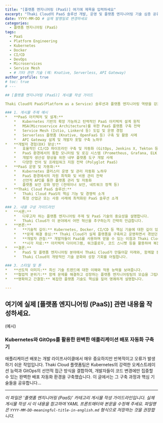 ```yaml
---
title: "[플랫폼 엔지니어링 (PaaS)] 여기에 제목을 입력하세요"
excerpt: "Thaki Cloud의 PaaS 솔루션 개발, 운영 및 플랫폼 엔지니어링 기술 심층 공유"
date: YYYY-MM-DD # 실제 발행일로 변경하세요
categories:
  - 플랫폼 엔지니어링 (PaaS)
tags:
  - PaaS
  - Platform Engineering
  - Kubernetes
  - Docker
  - CI/CD
  - DevOps
  - Microservices
  - Service Mesh
  - # 기타 관련 기술 (예: Knative, Serverless, API Gateway)
author_profile: true
# toc: true
# --- 

## [플랫폼 엔지니어링 (PaaS)] 게시물 작성 가이드

Thaki Cloud의 PaaS(Platform as a Service) 솔루션과 플랫폼 엔지니어링 역량을 강조하는 게시물을 작성합니다. 개발자 친화적인 플랫폼 구축 경험과 기술적 깊이를 보여주어 우수한 엔지니어들의 관심을 유도합니다.

### 1. 게시물 주제 예시
*   **PaaS 아키텍처 및 설계:**
    *   Kubernetes 기반의 확장 가능하고 탄력적인 PaaS 아키텍처 설계 원칙
    *   MSA(Microservice Architecture)를 위한 PaaS 플랫폼 구축 전략
    *   Service Mesh (Istio, Linkerd 등) 도입 및 운영 경험
    *   Serverless 플랫폼 (Knative, OpenFaaS 등) 구축 및 활용 사례
    *   API Gateway 설계 및 개발자 포털 구축 노하우
*   **개발자 경험(DX) 향상:**
    *   효율적인 CI/CD 파이프라인 구축 및 자동화 (GitOps, Jenkins X, Tekton 등)
    *   PaaS 환경에서의 통합 모니터링 및 로깅 시스템 (Prometheus, Grafana, ELK Stack) 구축
    *   개발자 생산성 향상을 위한 내부 플랫폼 도구 개발 사례
    *   다양한 언어 및 프레임워크 지원 전략 (Polyglot PaaS)
*   **PaaS 운영 및 자동화:**
    *   Kubernetes 클러스터 운영 및 관리 자동화 노하우
    *   PaaS 환경에서의 자원 최적화 및 비용 관리 전략
    *   선언적 API를 통한 플랫폼 관리 및 자동화
    *   플랫폼 보안 강화 방안 (컨테이너 보안, 네트워크 정책 등)
*   **Thaki Cloud PaaS 솔루션:**
    *   Thaki Cloud PaaS의 핵심 기능 및 경쟁력 소개
    *   특정 산업군 또는 사용 사례에 최적화된 PaaS 솔루션 소개

### 2. 내용 구성 가이드라인
*   **서론:**
    *   다루고자 하는 플랫폼 엔지니어링 주제 및 PaaS 기술의 중요성을 설명합니다.
    *   Thaki Cloud가 이 분야에서 어떤 혁신을 추구하는지 간략히 언급합니다.
*   **본론:**
    *   **기술적 깊이:** Kubernetes, Docker, CI/CD 등 핵심 기술에 대한 깊이 있는 이해를 바탕으로 작성합니다. 단순한 사용법 소개를 넘어, 내부 동작 원리나 설계 철학을 함께 다룹니다.
    *   **문제 해결 중심:** Thaki Cloud가 실제 플랫폼을 구축하고 운영하면서 겪었던 기술적 과제와 이를 해결하기 위한 창의적인 접근법을 공유합니다.
    *   **개발자 관점:** 개발자들이 PaaS를 사용하며 얻을 수 있는 이점과 Thaki Cloud가 제공하는 우수한 개발자 경험(DX)을 강조합니다.
    *   **시각 자료:** 아키텍처 다이어그램, 워크플로우, 코드 스니펫 등을 활용하여 복잡한 내용을 효과적으로 전달합니다.
*   **결론:**
    *   PaaS 및 플랫폼 엔지니어링 분야에서 Thaki Cloud가 만들어갈 미래와, 함께할 동료들에게 기대하는 역할을 제시합니다.
    *   Thaki Cloud의 개방적인 기술 문화와 성장 기회를 어필합니다.

### 3. 스타일 및 톤
*   **선도적 이미지:** 최신 기술 트렌드에 대한 이해와 적용 능력을 보여줍니다.
*   **협업적 분위기:** 함께 문제를 해결하고 성장하는 플랫폼 엔지니어링팀의 모습을 그립니다.
*   **명확하고 간결함:** 복잡한 플랫폼 기술도 핵심을 짚어 명쾌하게 설명합니다.

---
```


## 여기에 실제 [플랫폼 엔지니어링 (PaaS)] 관련 내용을 작성하세요.

(예시)

### Kubernetes와 GitOps를 활용한 완벽한 애플리케이션 배포 자동화 구축기

애플리케이션 배포는 개발 라이프사이클에서 매우 중요하지만 반복적이고 오류가 발생하기 쉬운 작업입니다. Thaki Cloud 플랫폼팀은 Kubernetes의 강력한 오케스트레이션 능력과 GitOps의 선언적 접근 방식을 결합하여, 개발자들이 코드 변경에만 집중할 수 있는 완벽한 배포 자동화 환경을 구축했습니다. 이 글에서는 그 구축 과정과 핵심 기술들을 공유합니다...

---

_이 파일은 '플랫폼 엔지니어링 (PaaS)' 카테고리 게시물 작성 가이드라인입니다. 실제 게시물 작성 시 이 내용을 참고하여 YAML 프론트매터와 본문을 수정해 주세요. 파일명은 `YYYY-MM-DD-meaningful-title-in-english.md` 형식으로 저장하는 것을 권장합니다._ 